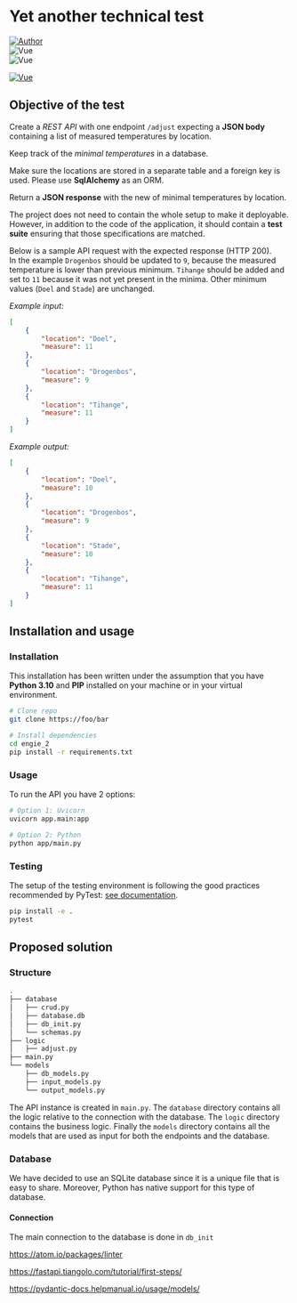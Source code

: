 # Yet another technical test

[![Author](https://img.shields.io/badge/Developer-Maxime_Wattez-informational?style=for-the-badge&logo=GitHub&logoColor=white)](https://github.com/Nootaku)<br/>![Vue](https://img.shields.io/badge/Last_Update-Sept_15,_2022-lightgrey?style=for-the-badge)<br/>![Vue](https://img.shields.io/badge/Version-0.0.1-yellow?style=for-the-badge&logo=Git)

[![Vue](https://img.shields.io/badge/Framework-FastAPI-009688?style=for-the-badge&logo=FastAPI&logoColor=#009688)](https://fastapi.tiangolo.com/)

## Objective of the test

Create a *REST API* with one endpoint `/adjust` expecting a **JSON body** containing a list of measured temperatures by location.

Keep track of the *minimal temperatures* in a database.

Make sure the locations are stored in a separate table and a foreign key is used. Please use **SqlAlchemy** as an ORM.

Return a **JSON response** with the new of minimal temperatures by location.

The project does not need to contain the whole setup to make it deployable. However, in addition to the code of the application, it should contain a **test suite** ensuring that those specifications are matched.  

Below is a sample API request with the expected response (HTTP 200).<br/>In the example `Drogenbos` should be updated  to `9`, because the measured temperature is lower than previous minimum. `Tihange` should be added and set to `11` because it was not yet present in the minima. Other minimum values (`Doel` and `Stade`) are unchanged.

*Example input:*

```json
[
    {
        "location": "Doel",
        "measure": 11
    },
    {
		"location": "Drogenbos",
		"measure": 9
	},
	{
		"location": "Tihange",
		"measure": 11
	}
]
```



*Example output:*

```json
[
    {
        "location": "Doel",
        "measure": 10
	},
	{
		"location": "Drogenbos",
		"measure": 9
	},
	{
		"location": "Stade",
		"measure": 10
	},
	{
		"location": "Tihange",
		"measure": 11
	}
]
```



## Installation and usage

### Installation

This installation has been written under the assumption that you have **Python 3.10** and **PIP** installed on your machine or in your virtual environment.

```bash
# Clone repo
git clone https://foo/bar

# Install dependencies
cd engie_2
pip install -r requirements.txt
```



### Usage

To run the API you have 2 options:

```bash
# Option 1: Uvicorn
uvicorn app.main:app

# Option 2: Python
python app/main.py
```



### Testing

The setup of the testing environment is following the good practices recommended by PyTest: [see documentation](https://docs.pytest.org/en/7.1.x/explanation/goodpractices.html).

```bash
pip install -e .
pytest
```



## Proposed solution

### Structure

```bash
.
├── database
│   ├── crud.py
│   ├── database.db
│   ├── db_init.py
│   └── schemas.py
├── logic
│   ├── adjust.py
├── main.py
└── models
    ├── db_models.py
    ├── input_models.py
    └── output_models.py
```

The API instance is created in `main.py`.  The `database` directory contains all the logic relative to the connection with the database. The `logic` directory contains the business logic. Finally the `models` directory contains all the models that are used as input for both the endpoints and the database.

### Database

We have decided to use an SQLite database since it is a unique file that is easy to share. Moreover, Python has native support for this type of database.

#### Connection

The main connection to the database is done in `db_init` 









https://atom.io/packages/linter

https://fastapi.tiangolo.com/tutorial/first-steps/

https://pydantic-docs.helpmanual.io/usage/models/
